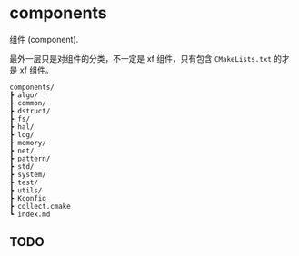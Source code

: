 # components

组件 (component).

最外一层只是对组件的分类，不一定是 xf 组件，只有包含 `CMakeLists.txt` 的才是 xf 组件。

```
components/
┣ algo/
┣ common/
┣ dstruct/
┣ fs/
┣ hal/
┣ log/
┣ memory/
┣ net/
┣ pattern/
┣ std/
┣ system/
┣ test/
┣ utils/
┣ Kconfig
┣ collect.cmake
┗ index.md
```

## TODO
